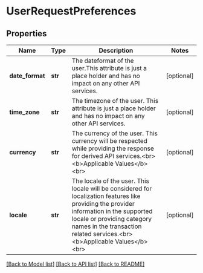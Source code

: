 # UserRequestPreferences

## Properties
Name | Type | Description | Notes
------------ | ------------- | ------------- | -------------
**date_format** | **str** | The dateformat of the user.This attribute is just a place holder and has no impact on any other API services. | [optional] 
**time_zone** | **str** | The timezone of the user. This attribute is just a place holder and has no impact on any other API services. | [optional] 
**currency** | **str** | The currency of the user. This currency will be respected while providing the response for derived API services.&lt;br&gt;&lt;b&gt;Applicable Values&lt;/b&gt;&lt;br&gt; | [optional] 
**locale** | **str** | The locale of the user. This locale will be considered for localization features like providing the provider information in the supported locale or providing category names in the transaction related services.&lt;br&gt;&lt;b&gt;Applicable Values&lt;/b&gt;&lt;br&gt; | [optional] 

[[Back to Model list]](../README.md#documentation-for-models) [[Back to API list]](../README.md#documentation-for-api-endpoints) [[Back to README]](../README.md)


